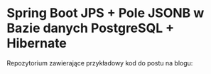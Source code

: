 # Spring Boot JPS + Pole JSONB w Bazie danych PostgreSQL + Hibernate
Repozytorium zawierające przykładowy kod do postu na blogu:
